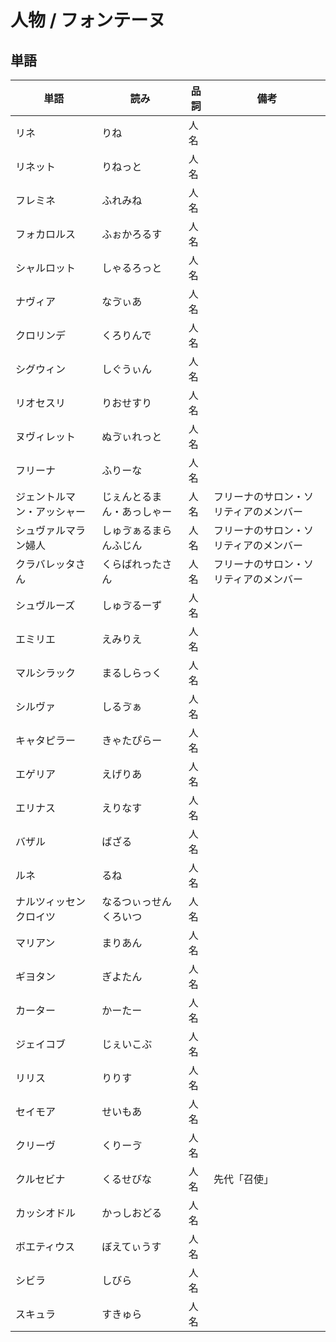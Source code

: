 # 人物 / フォンテーヌ

## 単語

|単語|読み|品詞|備考|
|---|---|---|---|
|リネ|りね|人名||
|リネット|りねっと|人名||
|フレミネ|ふれみね|人名||
|フォカロルス|ふぉかろるす|人名||
|シャルロット|しゃるろっと|人名||
|ナヴィア|なゔぃあ|人名||
|クロリンデ|くろりんで|人名||
|シグウィン|しぐうぃん|人名||
|リオセスリ|りおせすり|人名||
|ヌヴィレット|ぬゔぃれっと|人名||
|フリーナ|ふりーな|人名||
|ジェントルマン・アッシャー|じぇんとるまん・あっしゃー|人名|フリーナのサロン・ソリティアのメンバー|
|シュヴァルマラン婦人|しゅゔぁるまらんふじん|人名|フリーナのサロン・ソリティアのメンバー|
|クラバレッタさん|くらばれったさん|人名|フリーナのサロン・ソリティアのメンバー|
|シュヴルーズ|しゅゔるーず|人名||
|エミリエ|えみりえ|人名||
|マルシラック|まるしらっく|人名||
|シルヴァ|しるゔぁ|人名||
|キャタピラー|きゃたぴらー|人名||
|エゲリア|えげりあ|人名||
|エリナス|えりなす|人名||
|バザル|ばざる|人名||
|ルネ|るね|人名||
|ナルツィッセンクロイツ|なるつぃっせんくろいつ|人名||
|マリアン|まりあん|人名||
|ギヨタン|ぎよたん|人名||
|カーター|かーたー|人名||
|ジェイコブ|じぇいこぶ|人名||
|リリス|りりす|人名||
|セイモア|せいもあ|人名||
|クリーヴ|くりーゔ|人名||
|クルセビナ|くるせびな|人名|先代「召使」|
|カッシオドル|かっしおどる|人名||
|ボエティウス|ぼえてぃうす|人名||
|シビラ|しびら|人名||
|スキュラ|すきゅら|人名||